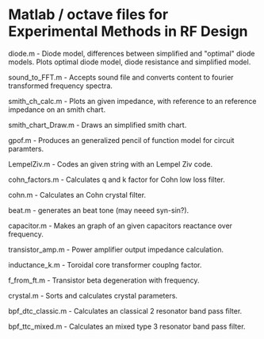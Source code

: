 Matlab / octave files for Experimental Methods in RF Design
======

diode.m - Diode model, differences between simplified and "optimal" diode models.  Plots optimal diode model, diode resistance and simplified model.

sound_to_FFT.m - Accepts sound file and converts content to fourier transformed frequency spectra.

smith_ch_calc.m - Plots an given impedance, with reference to an reference impedance on an smith chart.

smith_chart_Draw.m - Draws an simplified smith chart.

gpof.m - Produces an generalized pencil of function model for circuit paramters.

LempelZiv.m - Codes an given string with an Lempel Ziv code. 

cohn_factors.m - Calculates q and k factor for Cohn low loss filter.

cohn.m - Calculates an Cohn crystal filter. 

beat.m - generates an beat tone (may neeed syn-sin?).

capacitor.m - Makes an graph of an given capacitors reactance over frequency.

transistor_amp.m - Power amplifier output impedance calculation.

inductance_k.m - Toroidal core transformer couplng factor.

f_from_ft.m - Transistor beta degeneration with frequency.

crystal.m - Sorts and calculates crystal parameters. 

bpf_dtc_classic.m - Calculates an classical 2 resonator band pass filter. 

bpf_ttc_mixed.m - Calculates an mixed type 3 resonator band pass filter.
